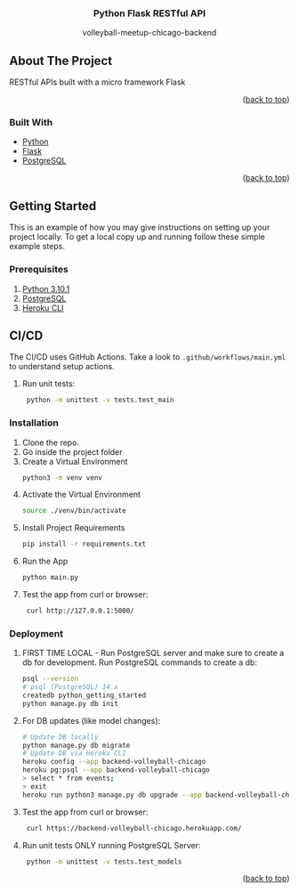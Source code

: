 <div align="center">
  <h3 align="center">Python Flask RESTful API</h3>
  <p align="center">
    volleyball-meetup-chicago-backend
    <br />
  </p>
</div>

<!-- ABOUT THE PROJECT -->
## About The Project

RESTful APIs built with a micro framework Flask

<p align="right">(<a href="#top">back to top</a>)</p>

### Built With

* [Python](https://www.python.org/)
* [Flask](https://flask.palletsprojects.com/en/2.0.x/)
* [PostgreSQL](https://www.postgresql.org/)

<p align="right">(<a href="#top">back to top</a>)</p>

<!-- GETTING STARTED -->
## Getting Started

This is an example of how you may give instructions on setting up your project locally.
To get a local copy up and running follow these simple example steps.

### Prerequisites

1. [Python 3.10.1](https://docs.python.org/3/tutorial/)
1. [PostgreSQL](https://www.postgresql.org/download/)
1. [Heroku CLI](https://devcenter.heroku.com/articles/getting-started-with-python#set-up)

## CI/CD

The CI/CD uses GitHub Actions. Take a look to `.github/workflows/main.yml` to understand setup actions.

1. Run unit tests:
   ```sh
    python -m unittest -v tests.test_main
   ```

### Installation

1. Clone the repo.
1. Go inside the project folder
1. Create a Virtual Environment
   ```sh
   python3 -m venv venv
   ```
1. Activate the Virtual Environment
   ```sh
   source ./venv/bin/activate
   ```
1. Install Project Requirements
   ```sh
   pip install -r requirements.txt
   ```
1. Run the App
   ```sh
   python main.py
   ```
1. Test the app from curl or browser:
   ```sh
    curl http://127.0.0.1:5000/
   ```

### Deployment

1. FIRST TIME LOCAL - Run PostgreSQL server and make sure to create a db for development. Run PostgreSQL commands to create a db:
   ```sh
   psql --version
   # psql (PostgreSQL) 14.x
   createdb python_getting_started
   python manage.py db init
   ```
1. For DB updates (like model changes):
   ```sh
   # Update DB locally
   python manage.py db migrate
   # Update DB via Heroku CLI
   heroku config --app backend-volleyball-chicago
   heroku pg:psql --app backend-volleyball-chicago
   > select * from events;
   > exit
   heroku run python3 manage.py db upgrade --app backend-volleyball-chicago
   ```
1. Test the app from curl or browser:
   ```sh
    curl https://backend-volleyball-chicago.herokuapp.com/
   ```
1. Run unit tests ONLY running PostgreSQL Server:
   ```sh
    python -m unittest -v tests.test_models
    ```

<p align="right">(<a href="#top">back to top</a>)</p>